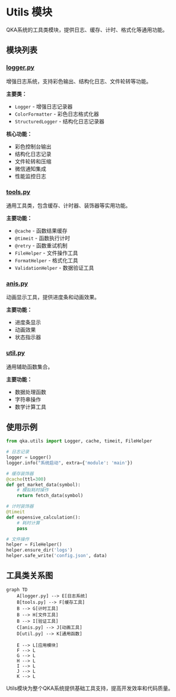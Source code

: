 # Utils 模块

QKA系统的工具类模块，提供日志、缓存、计时、格式化等通用功能。

## 模块列表

### [logger.py](logger.md)
增强日志系统，支持彩色输出、结构化日志、文件轮转等功能。

**主要类：**
- `Logger` - 增强日志记录器
- `ColorFormatter` - 彩色日志格式化器
- `StructuredLogger` - 结构化日志记录器

**核心功能：**
- 彩色控制台输出
- 结构化日志记录
- 文件轮转和压缩
- 微信通知集成
- 性能监控日志

### [tools.py](tools.md)
通用工具类，包含缓存、计时器、装饰器等实用功能。

**主要功能：**
- `@cache` - 函数结果缓存
- `@timeit` - 函数执行计时
- `@retry` - 函数重试机制
- `FileHelper` - 文件操作工具
- `FormatHelper` - 格式化工具
- `ValidationHelper` - 数据验证工具

### [anis.py](anis.md)
动画显示工具，提供进度条和动画效果。

**主要功能：**
- 进度条显示
- 动画效果
- 状态指示器

### [util.py](util.md)
通用辅助函数集合。

**主要功能：**
- 数据处理函数
- 字符串操作
- 数学计算工具

## 使用示例

```python
from qka.utils import Logger, cache, timeit, FileHelper

# 日志记录
logger = Logger()
logger.info("系统启动", extra={'module': 'main'})

# 缓存装饰器
@cache(ttl=300)
def get_market_data(symbol):
    # 模拟耗时操作
    return fetch_data(symbol)

# 计时装饰器
@timeit
def expensive_calculation():
    # 耗时计算
    pass

# 文件操作
helper = FileHelper()
helper.ensure_dir('logs')
helper.safe_write('config.json', data)
```

## 工具类关系图

```mermaid
graph TD
    A[logger.py] --> E[日志系统]
    B[tools.py] --> F[缓存工具]
    B --> G[计时工具]
    B --> H[文件工具]
    B --> I[验证工具]
    C[anis.py] --> J[动画工具]
    D[util.py] --> K[通用函数]
    
    E --> L[应用模块]
    F --> L
    G --> L
    H --> L
    I --> L
    J --> L
    K --> L
```

Utils模块为整个QKA系统提供基础工具支持，提高开发效率和代码质量。

